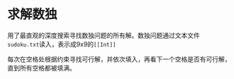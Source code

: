 # 求解数独

用了最直观的深度搜索寻找数独问题的所有解。数独问题通过文本文件`sudoku.txt`读入，表示成9x9的`[[Int]]`

每次在空格处根据约束寻找可行解，并依次填入，再看下一个空格是否有可行解，直到所有空格都被填满。